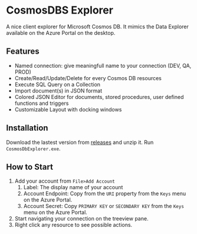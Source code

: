 # CosmosDBS Explorer

A nice client explorer for Microsoft Cosmos DB.
It mimics the Data Explorer available on the Azure Portal on the desktop.

## Features

- Named connection: give meaningfull name to your connection (DEV, QA, PROD)
- Create/Read/Update/Delete for every Cosmos DB resources
- Execute SQL Query on a Collection
- Import document(s) in JSON format
- Colored JSON Editor for documents, stored procedures, user defined functions and triggers
- Customizable Layout with docking windows

## Installation

Download the lastest version from [releases](https://github.com/sachabruttin/CosmosDbExplorer/releases) and unzip it. Run `CosmosDbExplorer.exe`.

## How to Start

1. Add your account from `File>Add Account`
   1. Label: The display name of your account
   2. Account Endpoint: Copy from the `URI` property from the `Keys` menu on the Azure Portal.
   3. Account Secret: Copy `PRIMARY KEY` or `SECONDARY KEY` from the `Keys` menu on the Azure Portal.
2. Start navigating your connection on the treeview pane.
3. Right click any resource to see possible actions. 

